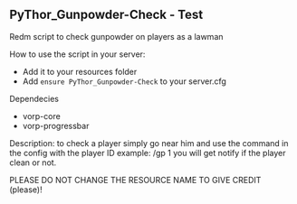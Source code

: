 ## PyThor_Gunpowder-Check  - Test
Redm script to check gunpowder on players as a lawman

How to use the script in your server:

- Add it to your resources folder
- Add `ensure PyThor_Gunpowder-Check` to your server.cfg

Dependecies 
- vorp-core
- vorp-progressbar

Description:
to check a player simply go near him and use the command in the config with the player ID 
example: /gp 1
you will get notify if the player clean or not.

PLEASE DO NOT CHANGE THE RESOURCE NAME TO GIVE CREDIT (please)!
